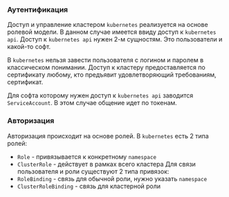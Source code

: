 ### Аутентификация
Доступ и управление кластером `kubernetes` реализуется на основе ролевой модели. 
В данном случае имеется ввиду доступ к `kubernetes api`. Доступ к `kubernetes api` нужен 2-м сущностям. Это пользователи и какой-то софт. 

В `kubernetes` нельзя завести пользователя с логином и паролем в классическом понимании. Доступ к кластеру предоставляется по сертификату любому, кто предъявит удовлетворяющий требованиям, сертификат. 

Для софта которому нужен доступ к `kubernetes api` заводится `ServiceAccount`. В этом случае общение идет по токенам. 

### Авторизация
Авторизация происходит на основе ролей. В `kubernetes` есть 2 типа ролей:
- `Role` - привязывается к конкретному `namespace`
- `ClusterRole` - действует в рамках всего кластера
Для связи пользователя и роли существуют 2 типа привязок:
- `RoleBinding` - связь для обычной роли, нужно указать `namespace`
- `ClusterRoleBinding` - связь для кластерной роли
